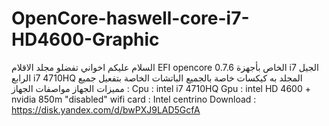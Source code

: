 # OpenCore-haswell-core-i7-HD4600-Graphic


السلام عليكم اخواني
تفضلو مجلد الاقلام EFI opencore 0.7.6 الخاص بأجهزة i7 الجيل الرابع i7 4710HQ
المجلد به كيكسات خاصة بالجميع الباتشات الخاصة بتفعيل جميع مميزات الجهاز
مواصفات الجهاز :
Cpu : intel i7 4710HQ
Gpu : intel HD 4600 + nvidia 850m "disabled"
wifi card : Intel centrino
Download : https://disk.yandex.com/d/bwPXJ9LAD5GcfA
